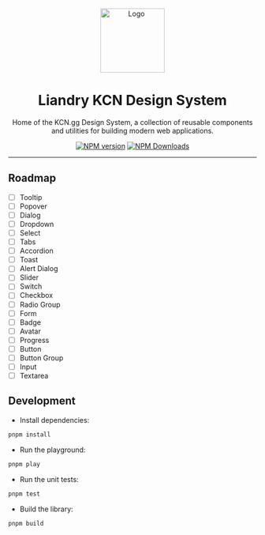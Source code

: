 <br />
<p align="center">
  <a href="https://liandry.kcn.gg" target="_blank">
    <img src="https://i.ibb.co/0p7WF7j6/liandrykcn.png" alt="Logo" width="130" />
  </a>

<h1 align="center">
Liandry KCN Design System
</h1>

<p align="center">
Home of the KCN.gg Design System, a collection of reusable components and utilities for building modern web applications.
<p>

<p align="center">
<a href="https://www.npmjs.com/package/@kcngg/liandry" target="__blank"><img src="https://img.shields.io/npm/v/@kcngg/liandry?style=flat&colorA=0487f3&colorB=0a2355" alt="NPM version"></a>
<a href="https://www.npmjs.com/package/@kcngg/liandry" target="__blank"><img alt="NPM Downloads" src="https://img.shields.io/npm/dm/@kcngg/liandry?flat&colorA=0487f3&colorB=0a2355"></a>
</p>

<hr />

## Roadmap 
- [ ] Tooltip
- [ ] Popover
- [ ] Dialog
- [ ] Dropdown
- [ ] Select
- [ ] Tabs
- [ ] Accordion
- [ ] Toast
- [ ] Alert Dialog
- [ ] Slider
- [ ] Switch
- [ ] Checkbox
- [ ] Radio Group
- [ ] Form
- [ ] Badge
- [ ] Avatar
- [ ] Progress
- [ ] Button
- [ ] Button Group
- [ ] Input 
- [ ] Textarea

## Development

- Install dependencies:

```bash
pnpm install
```

- Run the playground:

```bash
pnpm play
```

- Run the unit tests:

```bash
pnpm test
```

- Build the library:

```bash
pnpm build
```
